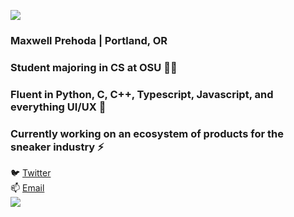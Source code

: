 ![](https://i.imgur.com/4M7IWwP.gif)
### Maxwell Prehoda | Portland, OR
### Student majoring in CS at OSU 👨‍🎓
### Fluent in Python, C, C++, Typescript, Javascript, and everything UI/UX 🌱
### Currently working on an ecosystem of products for the sneaker industry ⚡
🐦 [Twitter](https://twitter.com/lunarisachef) <br>
📫 [Email](mailto:maxprehoda@gmail.com) <br>
![](https://i.imgur.com/4M7IWwP.gif)
<!--
**MaxPrehoda/MaxPrehoda** is a ✨ _special_ ✨ repository because its `README.md` (this file) appears on your GitHub profile.

